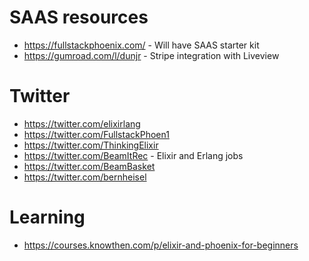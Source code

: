# SAAS resources
- https://fullstackphoenix.com/ - Will have SAAS starter kit
- https://gumroad.com/l/dunjr - Stripe integration with Liveview

# Twitter
- https://twitter.com/elixirlang
- https://twitter.com/FullstackPhoen1
- https://twitter.com/ThinkingElixir
- https://twitter.com/BeamItRec - Elixir and Erlang jobs
- https://twitter.com/BeamBasket
- https://twitter.com/bernheisel

# Learning
- https://courses.knowthen.com/p/elixir-and-phoenix-for-beginners
